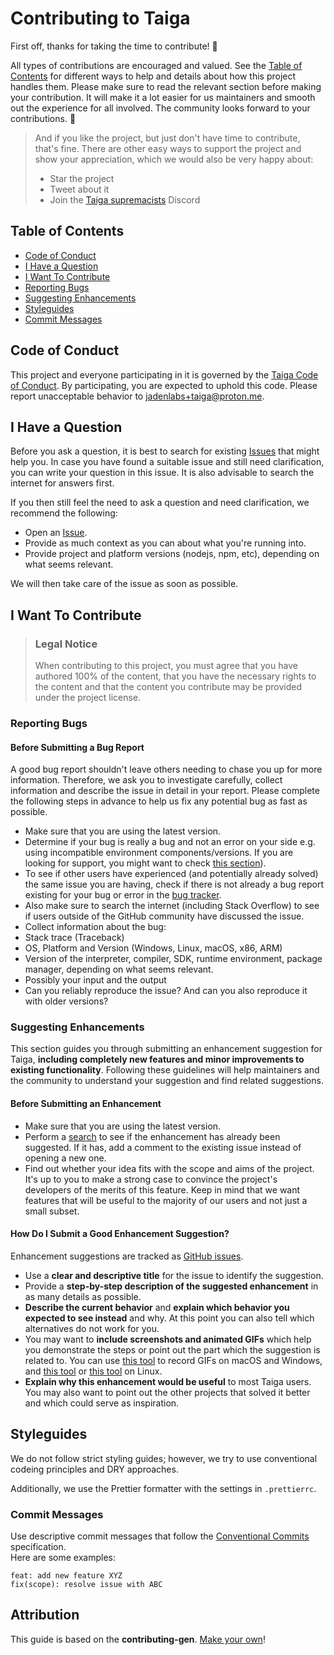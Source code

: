 <!-- omit in toc -->

# Contributing to Taiga

First off, thanks for taking the time to contribute! 🫘

All types of contributions are encouraged and valued. See the [Table of Contents](#table-of-contents) for different ways to help and details about how this project handles them. Please make sure to read the relevant section before making your contribution. It will make it a lot easier for us maintainers and smooth out the experience for all involved. The community looks forward to your contributions. 🎉

> And if you like the project, but just don't have time to contribute, that's fine. There are other easy ways to support the project and show your appreciation, which we would also be very happy about:
>
> -   Star the project
> -   Tweet about it
> -   Join the [Taiga supremacists](https://discord.gg/9F5npU4Jya) Discord

## Table of Contents

-   [Code of Conduct](#code-of-conduct)
-   [I Have a Question](#i-have-a-question)
-   [I Want To Contribute](#i-want-to-contribute)
-   [Reporting Bugs](#reporting-bugs)
-   [Suggesting Enhancements](#suggesting-enhancements)
-   [Styleguides](#styleguides)
-   [Commit Messages](#commit-messages)

## Code of Conduct

This project and everyone participating in it is governed by the
[Taiga Code of Conduct](https://github.com/JadenLabs/Taigablob/master/CODE_OF_CONDUCT.md).
By participating, you are expected to uphold this code. Please report unacceptable behavior
to jadenlabs+taiga@proton.me.

## I Have a Question

Before you ask a question, it is best to search for existing [Issues](https://github.com/JadenLabs/Taiga/issues) that might help you. In case you have found a suitable issue and still need clarification, you can write your question in this issue. It is also advisable to search the internet for answers first.

If you then still feel the need to ask a question and need clarification, we recommend the following:

-   Open an [Issue](https://github.com/JadenLabs/Taiga/issues/new).
-   Provide as much context as you can about what you're running into.
-   Provide project and platform versions (nodejs, npm, etc), depending on what seems relevant.

We will then take care of the issue as soon as possible.

## I Want To Contribute

> ### Legal Notice
>
> When contributing to this project, you must agree that you have authored 100% of the content, that you have the necessary rights to the content and that the content you contribute may be provided under the project license.

### Reporting Bugs

#### Before Submitting a Bug Report

A good bug report shouldn't leave others needing to chase you up for more information. Therefore, we ask you to investigate carefully, collect information and describe the issue in detail in your report. Please complete the following steps in advance to help us fix any potential bug as fast as possible.

-   Make sure that you are using the latest version.
-   Determine if your bug is really a bug and not an error on your side e.g. using incompatible environment components/versions. If you are looking for support, you might want to check [this section](#i-have-a-question)).
-   To see if other users have experienced (and potentially already solved) the same issue you are having, check if there is not already a bug report existing for your bug or error in the [bug tracker](https://github.com/JadenLabs/Taiga/issues?q=label%3Abug).
-   Also make sure to search the internet (including Stack Overflow) to see if users outside of the GitHub community have discussed the issue.
-   Collect information about the bug:
-   Stack trace (Traceback)
-   OS, Platform and Version (Windows, Linux, macOS, x86, ARM)
-   Version of the interpreter, compiler, SDK, runtime environment, package manager, depending on what seems relevant.
-   Possibly your input and the output
-   Can you reliably reproduce the issue? And can you also reproduce it with older versions?

### Suggesting Enhancements

This section guides you through submitting an enhancement suggestion for Taiga, **including completely new features and minor improvements to existing functionality**. Following these guidelines will help maintainers and the community to understand your suggestion and find related suggestions.

#### Before Submitting an Enhancement

-   Make sure that you are using the latest version.
-   Perform a [search](https://github.com/JadenLabs/Taiga/issues) to see if the enhancement has already been suggested. If it has, add a comment to the existing issue instead of opening a new one.
-   Find out whether your idea fits with the scope and aims of the project. It's up to you to make a strong case to convince the project's developers of the merits of this feature. Keep in mind that we want features that will be useful to the majority of our users and not just a small subset.

#### How Do I Submit a Good Enhancement Suggestion?

Enhancement suggestions are tracked as [GitHub issues](https://github.com/JadenLabs/Taiga/issues).

-   Use a **clear and descriptive title** for the issue to identify the suggestion.
-   Provide a **step-by-step description of the suggested enhancement** in as many details as possible.
-   **Describe the current behavior** and **explain which behavior you expected to see instead** and why. At this point you can also tell which alternatives do not work for you.
-   You may want to **include screenshots and animated GIFs** which help you demonstrate the steps or point out the part which the suggestion is related to. You can use [this tool](https://www.cockos.com/licecap/) to record GIFs on macOS and Windows, and [this tool](https://github.com/colinkeenan/silentcast) or [this tool](https://github.com/GNOME/byzanz) on Linux.
-   **Explain why this enhancement would be useful** to most Taiga users. You may also want to point out the other projects that solved it better and which could serve as inspiration.

## Styleguides

We do not follow strict styling guides; however, we try to use conventional codeing principles and DRY approaches.

Additionally, we use the Prettier formatter with the settings in `.prettierrc`.

### Commit Messages

Use descriptive commit messages that follow the [Conventional Commits](https://www.conventionalcommits.org/) specification.<br>
Here are some examples:

```
feat: add new feature XYZ
fix(scope): resolve issue with ABC
```

## Attribution

This guide is based on the **contributing-gen**. [Make your own](https://github.com/bttger/contributing-gen)!
